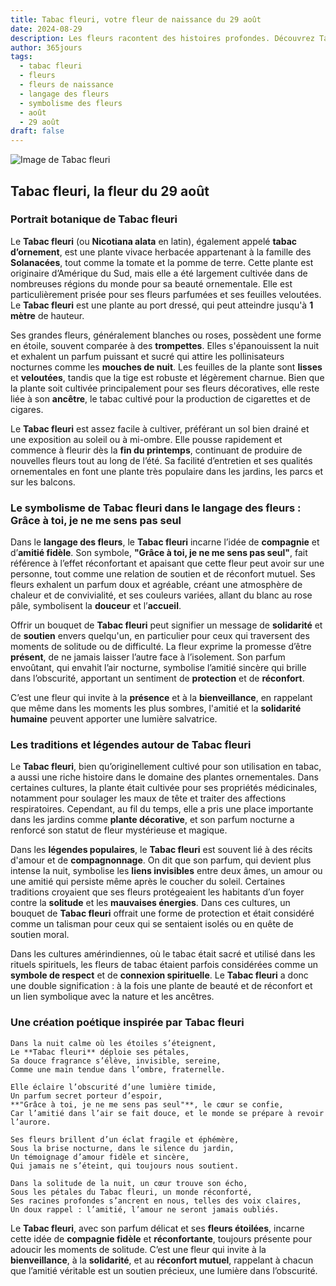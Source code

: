 ```yaml
---
title: Tabac fleuri, votre fleur de naissance du 29 août
date: 2024-08-29
description: Les fleurs racontent des histoires profondes. Découvrez Tabac fleuri, votre fleur de naissance du 29 août, ses symboles et récits fascinants. Plongez dans sa signification et son langage unique dans l'art floral.
author: 365jours
tags:
  - tabac fleuri
  - fleurs
  - fleurs de naissance
  - langage des fleurs
  - symbolisme des fleurs
  - août
  - 29 août
draft: false
---
```


![Image de Tabac fleuri](https://cdn.pixabay.com/photo/2019/09/06/19/32/tobacco-4457154_1280.jpg#center)


## Tabac fleuri, la fleur du 29 août

### Portrait botanique de Tabac fleuri

Le **Tabac fleuri** (ou **Nicotiana alata** en latin), également appelé **tabac d’ornement**, est une plante vivace herbacée appartenant à la famille des **Solanacées**, tout comme la tomate et la pomme de terre. Cette plante est originaire d’Amérique du Sud, mais elle a été largement cultivée dans de nombreuses régions du monde pour sa beauté ornementale. Elle est particulièrement prisée pour ses fleurs parfumées et ses feuilles veloutées. Le **Tabac fleuri** est une plante au port dressé, qui peut atteindre jusqu'à **1 mètre** de hauteur.

Ses grandes fleurs, généralement blanches ou roses, possèdent une forme en étoile, souvent comparée à des **trompettes**. Elles s'épanouissent la nuit et exhalent un parfum puissant et sucré qui attire les pollinisateurs nocturnes comme les **mouches de nuit**. Les feuilles de la plante sont **lisses** et **veloutées**, tandis que la tige est robuste et légèrement charnue. Bien que la plante soit cultivée principalement pour ses fleurs décoratives, elle reste liée à son **ancêtre**, le tabac cultivé pour la production de cigarettes et de cigares.

Le **Tabac fleuri** est assez facile à cultiver, préférant un sol bien drainé et une exposition au soleil ou à mi-ombre. Elle pousse rapidement et commence à fleurir dès la **fin du printemps**, continuant de produire de nouvelles fleurs tout au long de l’été. Sa facilité d’entretien et ses qualités ornementales en font une plante très populaire dans les jardins, les parcs et sur les balcons.

### Le symbolisme de Tabac fleuri dans le langage des fleurs : Grâce à toi, je ne me sens pas seul

Dans le **langage des fleurs**, le **Tabac fleuri** incarne l’idée de **compagnie** et d’**amitié fidèle**. Son symbole, **"Grâce à toi, je ne me sens pas seul"**, fait référence à l’effet réconfortant et apaisant que cette fleur peut avoir sur une personne, tout comme une relation de soutien et de réconfort mutuel. Ses fleurs exhalent un parfum doux et agréable, créant une atmosphère de chaleur et de convivialité, et ses couleurs variées, allant du blanc au rose pâle, symbolisent la **douceur** et l’**accueil**.

Offrir un bouquet de **Tabac fleuri** peut signifier un message de **solidarité** et de **soutien** envers quelqu'un, en particulier pour ceux qui traversent des moments de solitude ou de difficulté. La fleur exprime la promesse d’être **présent**, de ne jamais laisser l’autre face à l’isolement. Son parfum envoûtant, qui envahit l’air nocturne, symbolise l’amitié sincère qui brille dans l’obscurité, apportant un sentiment de **protection** et de **réconfort**.

C’est une fleur qui invite à la **présence** et à la **bienveillance**, en rappelant que même dans les moments les plus sombres, l'amitié et la **solidarité humaine** peuvent apporter une lumière salvatrice.

### Les traditions et légendes autour de Tabac fleuri

Le **Tabac fleuri**, bien qu’originellement cultivé pour son utilisation en tabac, a aussi une riche histoire dans le domaine des plantes ornementales. Dans certaines cultures, la plante était cultivée pour ses propriétés médicinales, notamment pour soulager les maux de tête et traiter des affections respiratoires. Cependant, au fil du temps, elle a pris une place importante dans les jardins comme **plante décorative**, et son parfum nocturne a renforcé son statut de fleur mystérieuse et magique.

Dans les **légendes populaires**, le **Tabac fleuri** est souvent lié à des récits d'amour et de **compagnonnage**. On dit que son parfum, qui devient plus intense la nuit, symbolise les **liens invisibles** entre deux âmes, un amour ou une amitié qui persiste même après le coucher du soleil. Certaines traditions croyaient que ses fleurs protégeaient les habitants d’un foyer contre la **solitude** et les **mauvaises énergies**. Dans ces cultures, un bouquet de **Tabac fleuri** offrait une forme de protection et était considéré comme un talisman pour ceux qui se sentaient isolés ou en quête de soutien moral.

Dans les cultures amérindiennes, où le tabac était sacré et utilisé dans les rituels spirituels, les fleurs de tabac étaient parfois considérées comme un **symbole de respect** et de **connexion spirituelle**. Le **Tabac fleuri** a donc une double signification : à la fois une plante de beauté et de réconfort et un lien symbolique avec la nature et les ancêtres.

### Une création poétique inspirée par Tabac fleuri

```
Dans la nuit calme où les étoiles s’éteignent,
Le **Tabac fleuri** déploie ses pétales,
Sa douce fragrance s’élève, invisible, sereine,
Comme une main tendue dans l’ombre, fraternelle.

Elle éclaire l’obscurité d’une lumière timide,
Un parfum secret porteur d’espoir,
**"Grâce à toi, je ne me sens pas seul"**, le cœur se confie,
Car l’amitié dans l’air se fait douce, et le monde se prépare à revoir l’aurore.

Ses fleurs brillent d’un éclat fragile et éphémère,
Sous la brise nocturne, dans le silence du jardin,
Un témoignage d’amour fidèle et sincère,
Qui jamais ne s’éteint, qui toujours nous soutient.

Dans la solitude de la nuit, un cœur trouve son écho,
Sous les pétales du Tabac fleuri, un monde réconforté,
Ses racines profondes s’ancrent en nous, telles des voix claires,
Un doux rappel : l’amitié, l’amour ne seront jamais oubliés.
```

Le **Tabac fleuri**, avec son parfum délicat et ses **fleurs étoilées**, incarne cette idée de **compagnie fidèle** et **réconfortante**, toujours présente pour adoucir les moments de solitude. C’est une fleur qui invite à la **bienveillance**, à la **solidarité**, et au **réconfort mutuel**, rappelant à chacun que l’amitié véritable est un soutien précieux, une lumière dans l’obscurité.

